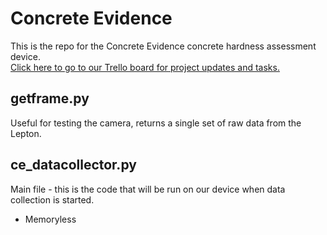 # Concrete Evidence

This is the repo for the Concrete Evidence concrete hardness assessment device.  
[Click here to go to our Trello board for project updates and tasks.](https://trello.com/b/GEWdTmKq/concrete-evidence)

## getframe.py

Useful for testing the camera, returns a single set of raw data from the Lepton.


## ce_datacollector.py

Main file - this is the code that will be run on our device when data collection is started.
  * Memoryless 
  
  
  

